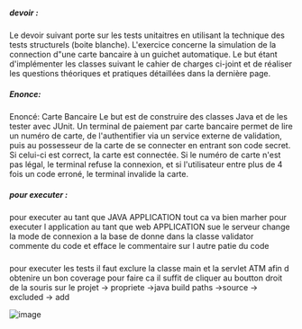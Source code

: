 ##### devoir :
Le devoir suivant porte sur les tests unitaitres en utilisant la technique des tests structurels (boite blanche). L'exercice concerne la simulation de la connection d"une carte bancaire à un guichet automatique. Le but étant d'implémenter les classes suivant le cahier de charges ci-joint et de réaliser les questions théoriques et pratiques détaillées dans la dernière page.


##### Enonce:
Enoncé: Carte Bancaire
 Le but  est de construire des classes Java et de les tester avec JUnit.
  Un terminal de paiement par carte bancaire permet de lire un numéro de carte, de l'authentifier
 via un service externe de validation, puis au possesseur de la carte de se connecter en entrant son
 code secret.
  Si celui-ci est correct, la carte est connectée. Si le numéro de carte n'est pas légal, le terminal
 refuse la connexion, et si l'utilisateur entre plus de 4 fois un code erroné, le terminal invalide la carte.


##### pour executer :
pour executer au tant que JAVA APPLICATION  tout ca va bien marher 
pour executer l application au tant que web APPLICATION  sue le serveur change la mode de connexion a la base de donne dans la classe validator commente du code et efface le commentaire sur l autre patie du code 

### 
pour executer les tests il faut exclure la classe main et la servlet ATM afin d obtenire un bon coverage
pour faire ca il suffit de cliquer au boutton droit de la souris sur le projet -> propriete ->java build paths ->source -> excluded -> add 



![image](https://user-images.githubusercontent.com/94359353/223516787-4931f905-d759-4149-908e-235ad978d92b.png)
